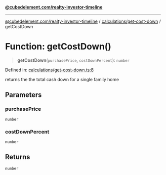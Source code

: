 [**@cubedelement.com/realty-investor-timeline**](../../../index.md)

---

[@cubedelement.com/realty-investor-timeline](../../../modules.md) / [calculations/get-cost-down](../index.md) / getCostDown

# Function: getCostDown()

> **getCostDown**(`purchasePrice`, `costDownPercent`): `number`

Defined in: [calculations/get-cost-down.ts:8](https://github.com/kvernon/realty-investor-timeline/blob/cec7f590aef4aded8ee94008f5b37aa0db4daadd/src/calculations/get-cost-down.ts#L8)

returns the the total cash down for a single family home

## Parameters

### purchasePrice

`number`

### costDownPercent

`number`

## Returns

`number`
